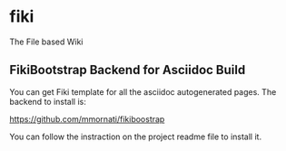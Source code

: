 fiki
====

The File based Wiki


FikiBootstrap Backend for Asciidoc Build
---
You can get Fiki template for all the asciidoc autogenerated pages. The backend
to install is:

https://github.com/mmornati/fikiboostrap

You can follow the instraction on the project readme file to install it.
